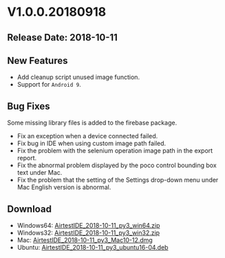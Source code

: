 ﻿# V1.0.0.20180918
## Release Date: 2018-10-11

## New Features
- Add cleanup script unused image function.
- Support for `Android 9`.

## Bug Fixes
Some missing library files is added to the firebase package.
- Fix an exception when a device connected failed.
- Fix bug in IDE when using custom image path failed.
- Fix the problem with the selenium operation image path in the export report.
- Fix the abnormal problem displayed by the poco control bounding box text under Mac.
- Fix the problem that the setting of the Settings drop-down menu under Mac English version is abnormal.

## Download
- Windows64: [AirtestIDE_2018-10-11_py3_win64.zip](https://top.gdl.netease.com/AirtestIDE_2018-10-11_py3_win64.zip)
- Windows32: [AirtestIDE_2018-10-11_py3_win32.zip](https://top.gdl.netease.com/AirtestIDE_2018-10-11_py3_win32.zip)
- Mac: [AirtestIDE_2018-10-11_py3_Mac10-12.dmg](https://top.gdl.netease.com/AirtestIDE_2018-10-11_py3_Mac10-12.dmg)
- Ubuntu: [AirtestIDE_2018-10-11_py3_ubuntu16-04.deb](https://top.gdl.netease.com/AirtestIDE_2018-10-11_py3_ubuntu16-04.deb)

